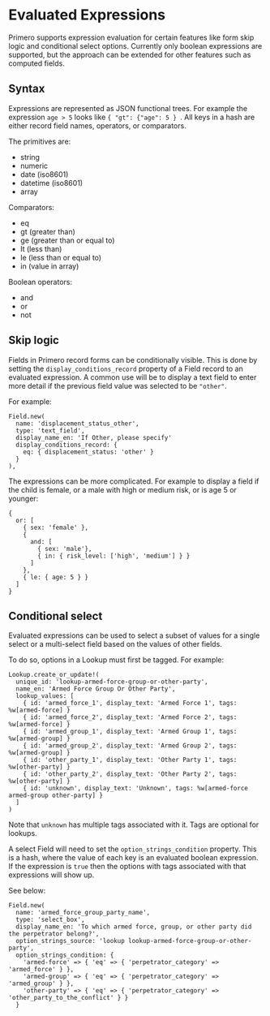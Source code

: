 # Evaluated Expressions

Primero supports expression evaluation for certain features like form skip logic and conditional select options. Currently only boolean expressions are supported, but the approach can be extended for other features such as computed fields.

## Syntax

Expressions are represented as JSON functional trees. For example the expression `age > 5` looks like `{ "gt": {"age": 5 } `. All keys in a hash are either record field names, operators, or comparators.

The primitives are:
 - string
 - numeric
 - date (iso8601)
 - datetime (iso8601)
 - array

Comparators:
 - eq
 - gt (greater than)
 - ge (greater than or equal to)
 - lt (less than)
 - le (less than or equal to)
 - in (value in array)

Boolean operators:
 - and
 - or
 - not


## Skip logic

Fields in Primero record forms can be conditionally visible. This is done by setting the `display_conditions_record` property of a Field record to an evaluated expression. A common use will be to display a text field to enter more detail if the previous field value was selected to be `"other"`.

For example:

```
Field.new(
  name: 'displacement_status_other',
  type: 'text_field',
  display_name_en: 'If Other, please specify'
  display_conditions_record: {
    eq: { displacement_status: 'other' }
  }
),
```

The expressions can be more complicated. For example to display a field if the child is female, or a male with high or medium risk, or is age 5 or younger:

```
{
  or: [
    { sex: 'female' },
    {
      and: [
        { sex: 'male'},
        { in: { risk_level: ['high', 'medium'] } }
      ]
    },
    { le: { age: 5 } }
  ]
}
```

## Conditional select

Evaluated expressions can be used to select a subset of values for a single select or a multi-select field based on the values of other fields.

To do so, options in a Lookup must first be tagged. For example:

```
Lookup.create_or_update!(
  unique_id: 'lookup-armed-force-group-or-other-party',
  name_en: 'Armed Force Group Or Other Party',
  lookup_values: [
    { id: 'armed_force_1', display_text: 'Armed Force 1', tags: %w[armed-force] }
    { id: 'armed_force_2', display_text: 'Armed Force 2', tags: %w[armed-force] }
    { id: 'armed_group_1', display_text: 'Armed Group 1', tags: %w[armed-group] }
    { id: 'armed_group_2', display_text: 'Armed Group 2', tags: %w[armed-group] }
    { id: 'other_party_1', display_text: 'Other Party 1', tags: %w[other-party] }
    { id: 'other_party_2', display_text: 'Other Party 2', tags: %w[other-party] }
    { id: 'unknown', display_text: 'Unknown', tags: %w[armed-force armed-group other-party] }
  ]
)
```

Note that `unknown` has multiple tags associated with it. Tags are optional for lookups.

A select Field will need to set the `option_strings_condition` property. This is a hash, where the value of each key is an evaluated boolean expression. If the expression is `true` then the options with tags associated with that expressions will show up.

See below:

```
Field.new(
  name: 'armed_force_group_party_name',
  type: 'select_box',
  display_name_en: 'To which armed force, group, or other party did the perpetrator belong?',
  option_strings_source: 'lookup lookup-armed-force-group-or-other-party',
  option_strings_condition: {
    'armed-force' => { 'eq' => { 'perpetrator_category' => 'armed_force' } },
    'armed-group' => { 'eq' => { 'perpetrator_category' => 'armed_group' } },
    'other-party' => { 'eq' => { 'perpetrator_category' => 'other_party_to_the_conflict' } }
  }
```
